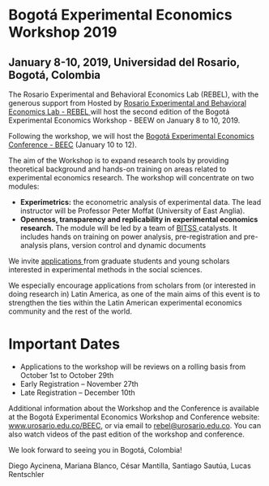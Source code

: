# Bogotá Experimental Economics Workshop 2019
## January 8-10, 2019, Universidad del Rosario, Bogotá, Colombia

The Rosario Experimental and Behavioral Economics Lab (REBEL), with the generous support from Hosted by <a href="http://www.urosario.edu.co/rebel" target="_blank"> Rosario Experimental and Behavioral Economics Lab - REBEL </a>
will host the second edition of the Bogotá Experimental Economics Workshop - BEEW on January 8 to 10, 2019. 

Following the workshop, we will host the [Bogotá Experimental Economics Conference - BEEC](index) (January 10 to 12).

The aim of the Workshop is to expand research tools by providing theoretical background and 
hands-on training on areas related to experimental economics research. The workshop will concentrate on two modules: 

- **Experimetrics:** the econometric analysis of experimental data. The lead instructor will be Professor Peter Moffat (University of East Anglia).  
- **Openness, transparency and replicability in experimental economics research.** The module will be led by a team of <a href="https://www.bitss.org/" target="_blank"> BITSS </a> catalysts. It includes hands on training on power analysis, 
pre-registration and pre-analysis plans, version control and dynamic documents

We invite <a href="https://goo.gl/forms/MkS95HDaSCRk70ny1" target="_blank"> applications </a> from graduate students and young scholars interested in experimental methods in the social sciences. 

We especially encourage applications from scholars from (or interested in doing research in) Latin America, 
as one of the main aims of this event is to strengthen the ties within the Latin American experimental economics 
community and the rest of the world. 

# Important Dates
- Applications to the workshop will be reviews on a rolling basis from October 1st to October 29th
- Early Registration – November 27th
- Late Registration – December 10th


Additional information about the Workshop and the Conference is available 
at the Bogotá Experimental Economics Workshop and Conference website: www.urosario.edu.co/BEEC, or via email to rebel@urosario.edu.co. You can also watch videos of the past edition of the workshop and conference. 
	
We look forward to seeing you in Bogotá, Colombia!

Diego Aycinena, Mariana Blanco, César Mantilla, Santiago Sautúa, Lucas Rentschler
